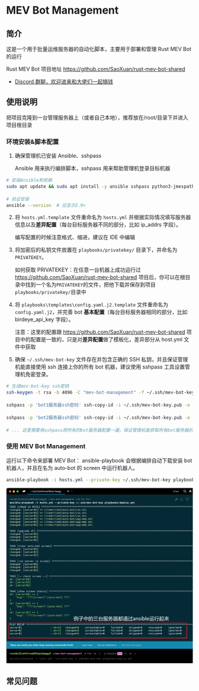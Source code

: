 # MEV Bot Management

## 简介

这是一个用于批量运维服务器的自动化脚本，主要用于部署和管理 Rust MEV Bot 的运行

Rust MEV Bot 项目地址 https://github.com/SaoXuan/rust-mev-bot-shared

- [Discord 群聊，欢迎进来和大佬们一起搞钱](https://discord.gg/rCBZy4ZKZD)

## 使用说明

把项目克隆到一台管理服务器上（或者自己本地），推荐放在/root/目录下并进入项目根目录

### 环境安装&脚本配置

1. 确保管理机已安装 Ansible、sshpass

   Ansible 用来执行编排脚本，sshpass 用来帮助管理机登录目标机器

```bash
# 安装Ansible和依赖
sudo apt update && sudo apt install -y ansible sshpass python3-jmespath

# 验证安装
ansible --version  # 应显示2.9+
```

2. 将 `hosts.yml.template` 文件重命名为 `hosts.yml` 并根据实际情况填写服务器信息以及**差异配置**（每台目标服务器不同的部分，比如 ip_addrs 字段）。

   编写配置的时候注意格式、缩进，建议在 IDE 中编辑

3. 将加密后的私钥文件放置在 `playbooks/privatekey/` 目录下，并命名为 `PRIVATEKEY`。

   如何获取 PRIVATEKEY：在任意一台机器上成功运行过 https://github.com/SaoXuan/rust-mev-bot-shared 项目后，你可以在根目录中找到一个名为`PRIVATEKEY`的文件，把他下载并保存到项目`playbooks/privatekey/`目录中

4. 将 `playbooks\templates\config.yaml.j2.template` 文件重命名为 `config.yaml.j2`，并完善 bot **基本配置**（每台目标服务器相同的部分，比如 birdeye_api_key 字段）。

   注意：这里的配置跟 https://github.com/SaoXuan/rust-mev-bot-shared 项目中的配置是一致的，只是对**差异配置**做了模板化，差异部分从 host.yml 文件中获取

5. 确保 `~/.ssh/mev-bot-key` 文件存在并包含正确的 SSH 私钥，并且保证管理机能直接使用 ssh 连接上你的所有 bot 机器，建议使用 sshpass 工具设置管理机免密登录。

```sh
# 生成mev-bot-key ssh密钥
ssh-keygen -t rsa -b 4096 -C "mev-bot-management" -f ~/.ssh/mev-bot-key

sshpass -p 'bot1服务器ssh密码' ssh-copy-id -i ~/.ssh/mev-bot-key.pub -o StrictHostKeyChecking=no root@bot1服务器ip

sshpass -p 'bot2服务器ssh密码' ssh-copy-id -i ~/.ssh/mev-bot-key.pub -o StrictHostKeyChecking=no root@bot2服务器ip

# ... 这里需要用sshpass把所有的bot服务器配置一遍，保证管理机能获取所有bot服务器的ssh权限
```

### 使用 MEV Bot Management

运行以下命令来部署 MEV Bot：
ansible-playbook 会根据编排自动下载安装 bot 机器人，并且在名为 auto-bot 的 screen 中运行机器人。

```sh
ansible-playbook -i hosts.yml --private-key ~/.ssh/mev-bot-key playbooks/deploy.yml
```

![alt text](./docs/image.png)

## 常见问题
